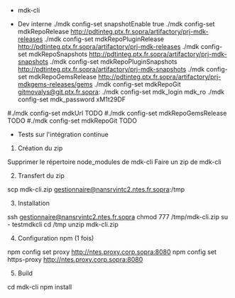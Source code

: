 * mdk-cli



* Dev interne
./mdk config-set snapshotEnable true
./mdk config-set mdkRepoRelease http://pdtinteg.ptx.fr.sopra/artifactory/prj-mdk-releases
./mdk config-set mdkRepoPluginRelease http://pdtinteg.ptx.fr.sopra/artifactory/prj-mdk-releases
./mdk config-set mdkRepoSnapshots http://pdtinteg.ptx.fr.sopra/artifactory/prj-mdk-snapshots
./mdk config-set mdkRepoPluginSnapshots http://pdtinteg.ptx.fr.sopra/artifactory/prj-mdk-snapshots
./mdk config-set mdkRepoGemsRelease http://pdtinteg.ptx.fr.sopra/artifactory/prj-mdkgems-releases/gems
./mdk config-set mdkRepoGit gitmovalys@git.ptx.fr.sopra:
./mdk config-set mdk_login mdk_ro
./mdk config-set mdk_password xM1t29DF

#./mdk config-set mdkUrl TODO
#./mdk config-set mdkRepoGemsRelease TODO
#./mdk config-set mdkRepoGit TODO

* Tests sur l'intégration continue

1) Création du zip

Supprimer le répertoire node_modules de mdk-cli
Faire un zip de mdk-cli

2) Transfert du zip

scp mdk-cli.zip gestionnaire@nansrvintc2.ntes.fr.sopra:/tmp

3) Installation

ssh gestionnaire@nansrvintc2.ntes.fr.sopra
chmod 777 /tmp/mdk-cli.zip
su - testmdkcli
cd /tmp
unzip mdk-cli.zip

4) Configuration npm (1 fois)

npm config set proxy http://ntes.proxy.corp.sopra:8080
npm config set https-proxy http://ntes.proxy.corp.sopra:8080

5) Build

cd mdk-cli
npm install